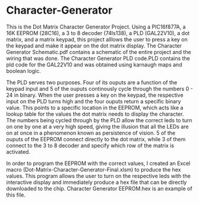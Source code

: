 # Character-Generator

This is the Dot Matrix Character Generator Project. Using a PIC16f877A, a 16K EEPROM (28C16), a 3 to 8 decoder (74ls138), a PLD (GAL22V10), a dot matrix, and a matrix keypad, this project alllows the user to press a key on the keypad and make it appear on the dot matrix display. The Character Generator Schematic.pdf contains a schematic of the entire project and the wiring that was done. The Character Generator PLD code.PLD contains the pld code for the GAL22V10 and was obtained using karnaugh maps and boolean logic. 

The PLD serves two purposes. Four of its ouputs are a function of the keypad input and 5 of the ouputs continously cycle through the numbers 0 - 24 in binary. When the user presses a key on the keypad, the respective input on the PLD turns high and the four ouputs return a specific binary value. This points to a specific location in the EEPROM, which acts like a lookup table for the values the dot matrix needs to display the character. The numbers being cycled through by the PLD allow the correct leds to turn on one by one at a very high speed, giving the illusion that all the LEDs are on at once in a phenomenon known as persistence of vision. 5 of the ouputs of the EEPROM connect directly to the dot matrix, while 3 of them connect to the 3 to 8 decoder and specify which row of the matrix is activated. 

In order to program the EEPROM with the correct values, I created an Excel macro (Dot-Matrix-Character-Generator-Final.xlsm) to produce the hex values. This program allows the user to turn on the respective leds with the interactive display and immediately produce a hex file that can be directly downloaded to the chip. Character Generator EEPROM.hex is an example of this file.
